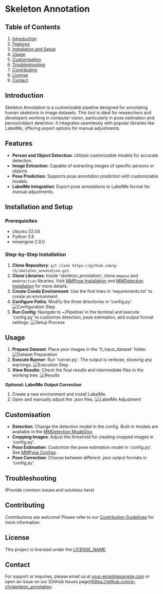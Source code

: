 # Skeleton Annotation

## Table of Contents
1. [Introduction](#introduction)
2. [Features](#features)
3. [Installation and Setup](#installation-and-setup)
4. [Usage](#usage)
5. [Customisation](#customisation)
6. [Troubleshooting](#troubleshooting)
7. [Contributing](#contributing)
8. [License](#license)
9. [Contact](#contact)

## Introduction
Skeleton Annotation is a customizable pipeline designed for annotating human skeletons in image datasets. This tool is ideal for researchers and developers working in computer vision, particularly in pose estimation and person/object detection. It integrates seamlessly with popular libraries like LabelMe, offering export options for manual adjustments.

## Features
- **Person and Object Detection**: Utilizes customizable models for accurate detection.
- **Image Extraction**: Capable of extracting images of specific persons or objects.
- **Pose Prediction**: Supports pose annotation prediction with customizable models.
- **LabelMe Integration**: Export pose annotations to LabelMe format for manual adjustments.

## Installation and Setup
### Prerequisites
- Ubuntu 22.04
- Python 3.8
- mmengine 2.0.0

### Step-by-Step Installation
1. **Clone Repository**: `git clone https://github.com/g-ch/skeleton_annotation.git`.
2. **Clone Libraries**: Inside 'skeleton_annotation', clone `mmpose` and `mmdetection` libraries. Visit [MMPose Installation](https://mmpose.readthedocs.io/en/latest/installation.html) and [MMDetection Installation](https://mmdetection.readthedocs.io/en/latest/get_started.html) for more details.
3. **Create Conda Environment**: Use the first lines in 'requirements.txt' to create an environment.
4. **Configure Paths**: Modify the three directories in 'config.py'.
   ![Configuration Step](https://github.com/g-ch/skeleton_annotation/assets/126026624/a225f19a-d5b7-43df-a696-56fbbdccf796)
5. **Run Config**: Navigate to ~/Pipeline/ in the terminal and execute 'config.py' to customize detection, pose estimation, and output format settings.
   ![Setup Process](https://github.com/g-ch/skeleton_annotation/assets/126026624/dc926c66-f232-4921-a3d7-82aef349887b)

## Usage
1. **Prepare Dataset**: Place your images in the '0_input_dataset' folder.
   ![Dataset Preparation](https://github.com/g-ch/skeleton_annotation/assets/126026624/9134fcb3-94f5-4995-91b9-3a796a497a87)
2. **Execute Runner**: Run 'runner.py'. The output is verbose, showing any warnings.
   ![Execution Step](https://github.com/g-ch/skeleton_annotation/assets/126026624/da884f0d-9e86-42b3-ab18-9444a3d9f9e6)
3. **View Results**: Check the final results and intermediate files in the working tree.
   ![Results](https://github.com/g-ch/skeleton_annotation/assets/126026624/fbc5f58f-105c-4c58-978f-f425c29ea4c4)

**Optional: LabelMe Output Correction**
1. Create a new environment and install LabelMe.
2. Open and manually adjust the .json files.
   ![LabelMe Adjustment](https://github.com/g-ch/skeleton_annotation/assets/126026624/575d5d12-2266-4b96-a352-b4bfc17fe362)

## Customisation
- **Detection**: Change the detection model in the config. Built-in models are available in the [MMDetection ModelZoo](https://mmdetection.readthedocs.io/en/latest/model_zoo.html).
- **Cropping Images**: Adjust the threshold for creating cropped images in 'config.py'.
- **Pose Estimation**: Customize the pose estimation model in 'config.py'. See [MMPose Configs](https://github.com/open-mmlab/mmpose/tree/main/configs/body_2d_keypoint).
- **Pose Correction**: Choose between different .json output formats in 'config.py'.

## Troubleshooting
(Provide common issues and solutions here)

## Contributing
Contributions are welcome! Please refer to our [Contribution Guidelines](CONTRIBUTION_LINK) for more information.

## License
This project is licensed under the [LICENSE_NAME](LICENSE_LINK).

## Contact
For support or inquiries, please email us at [your-email@example.com](mailto:your-email@example.com) or open an issue on our [GitHub Issues page](https://github.com/g-ch/skeleton_annotation

